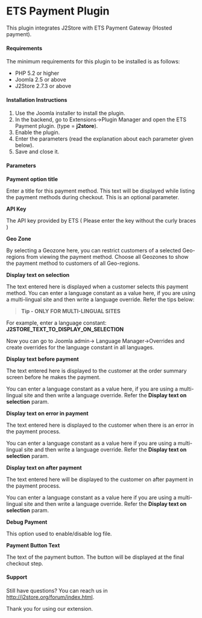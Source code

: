 # ETS Payment Plugin

This plugin integrates J2Store with ETS Payment Gateway (Hosted payment).

#### Requirements

The minimum requirements for this plugin to be installed is as follows:
* PHP 5.2 or higher
* Joomla 2.5 or above
* J2Store 2.7.3 or above

#### Installation Instructions
1. Use the Joomla installer to install the plugin.
2. In the backend, go to Extensions->Plugin Manager and open the ETS Payment plugin. (type = **j2store**).
3. Enable the plugin.
4. Enter the parameters (read the explanation about each parameter given below).
5. Save and close it. 

#### Parameters
**Payment option title**

Enter a title for this payment method. This text will be displayed while listing the payment methods during checkout. This is an optional parameter.

**API Key**

The API key provided by ETS ( Please enter the key without the curly braces )

**Geo Zone**

By selecting a Geozone here, you can restrict customers of a selected Geo-regions from viewing the payment method. Choose all Geozones to show the payment method to customers of all Geo-regions.

**Display text on selection**

The text entered here is displayed when a customer selects this payment method. You can enter a language constant as a value here, if you are using a multi-lingual site and then
write a language override. Refer the tips below:

>**Tip - ONLY FOR MULTI-LINGUAL SITES**

For example, enter a language constant:
**J2STORE_TEXT_TO_DISPLAY_ON_SELECTION**

Now you can go to Joomla admin-> Language Manager->Overrides and create overrides for the language constant in all languages.

**Display text before payment**

The text entered here is displayed to the customer at the order summary screen before he makes the payment.

You can enter a language constant as a value here, if you are using a multi-lingual site and then write a language override. Refer the **Display text on selection** param.

**Display text on error in payment**

The text entered here is displayed to the customer when there is an error in the payment process.

You can enter a language constant as a value here if you are using a multi-lingual site and then write a language override. Refer the **Display text on selection** param.

**Display text on after payment**

The text entered here will be displayed to the customer on after payment in the payment process.

You can enter a language constant as a value here if you are using a multi-lingual site and
then write a language override. Refer the **Display text on selection** param.

**Debug Payment**

This option used to enable/disable log file.

**Payment Button Text**

The text of the payment button. The button will be displayed at the final checkout step.

#### Support

Still have questions? You can reach us in http://j2store.org/forum/index.html.

Thank you for using our extension.




